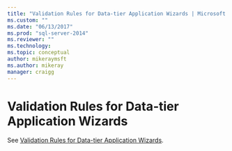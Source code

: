 ```yaml
---
title: "Validation Rules for Data-tier Application Wizards | Microsoft Docs"
ms.custom: ""
ms.date: "06/13/2017"
ms.prod: "sql-server-2014"
ms.reviewer: ""
ms.technology: 
ms.topic: conceptual
author: mikeraymsft
ms.author: mikeray
manager: craigg
---
```

# Validation Rules for Data-tier Application Wizards
See [Validation Rules for Data-tier Application Wizards](../../database-engine/validation-rules-for-data-tier-application-wizards.md).
